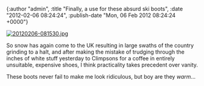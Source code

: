 

{:author "admin", :title "Finally, a use for these absurd ski boots", :date "2012-02-06 08:24:24", :publish-date "Mon, 06 Feb 2012 08:24:24 +0000"}



<!-- content below -->

<a href="http://chrisadams.me.uk/wordpress/wp-content/uploads/2012/02/20120206-081530.jpg"><img src="http://chrisadams.me.uk/wordpress/wp-content/uploads/2012/02/20120206-081530.jpg" alt="20120206-081530.jpg" class="alignnone size-full" /></a>

So snow has again come to the UK resulting in large swaths of the country grinding to a halt, and after making the mistake of trudging through the inches of white stuff yesterday to Climpsons for a coffee in entirely unsuitable, expensive shoes, I think practicality takes precedent over vanity.

These boots never fail to make me look ridiculous, but boy are they _warm_...

